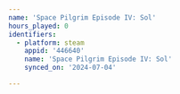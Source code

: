 ```yaml
---
name: 'Space Pilgrim Episode IV: Sol'
hours_played: 0
identifiers:
  - platform: steam
    appid: '446640'
    name: 'Space Pilgrim Episode IV: Sol'
    synced_on: '2024-07-04'

---
```

